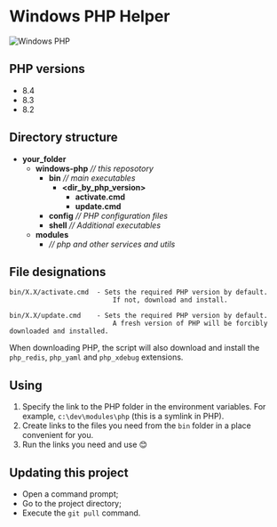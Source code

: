 # Windows PHP Helper

<img src="https://preview.dragon-code.pro/andrey-helldar/windows-php.svg?brand=php" alt="Windows PHP"/> 

## PHP versions

* 8.4
* 8.3
* 8.2

## Directory structure

- **your_folder**
    - **windows-php** _// this reposotory_
        - **bin** _// main executables_
            - **<dir_by_php_version>**
                - **activate.cmd**
                - **update.cmd**
        - **config** _// PHP configuration files_
        - **shell** _// Additional executables_
    - **modules**
        - _// php and other services and utils_

## File designations

    bin/X.X/activate.cmd  - Sets the required PHP version by default.
                              If not, download and install.

    bin/X.X/update.cmd    - Sets the required PHP version by default.
                              A fresh version of PHP will be forcibly downloaded and installed.

When downloading PHP, the script will also download and install the `php_redis`, `php_yaml` and `php_xdebug` extensions.

## Using

1. Specify the link to the PHP folder in the environment variables. For example, `c:\dev\modules\php` (this is a symlink
   in PHP).
2. Create links to the files you need from the `bin` folder in a place convenient for you.
3. Run the links you need and use 😊

## Updating this project

- Open a command prompt;
- Go to the project directory;
- Execute the `git pull` command.
